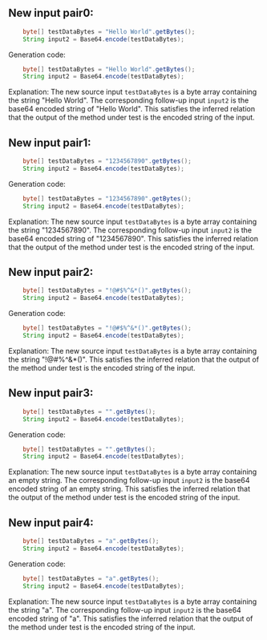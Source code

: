 ## New input pair0:
```java
    byte[] testDataBytes = "Hello World".getBytes();
    String input2 = Base64.encode(testDataBytes);
```
Generation code:
```java
    byte[] testDataBytes = "Hello World".getBytes();
    String input2 = Base64.encode(testDataBytes);
```
Explanation: The new source input `testDataBytes` is a byte array containing the string "Hello World". The corresponding follow-up input `input2` is the base64 encoded string of "Hello World". This satisfies the inferred relation that the output of the method under test is the encoded string of the input.

## New input pair1:
```java
    byte[] testDataBytes = "1234567890".getBytes();
    String input2 = Base64.encode(testDataBytes);
```
Generation code:
```java
    byte[] testDataBytes = "1234567890".getBytes();
    String input2 = Base64.encode(testDataBytes);
```
Explanation: The new source input `testDataBytes` is a byte array containing the string "1234567890". The corresponding follow-up input `input2` is the base64 encoded string of "1234567890". This satisfies the inferred relation that the output of the method under test is the encoded string of the input.

## New input pair2:
```java
    byte[] testDataBytes = "!@#$%^&*()".getBytes();
    String input2 = Base64.encode(testDataBytes);
```
Generation code:
```java
    byte[] testDataBytes = "!@#$%^&*()".getBytes();
    String input2 = Base64.encode(testDataBytes);
```
Explanation: The new source input `testDataBytes` is a byte array containing the string "!@#$%^&*()". The corresponding follow-up input `input2` is the base64 encoded string of "!@#$%^&*()". This satisfies the inferred relation that the output of the method under test is the encoded string of the input.

## New input pair3:
```java
    byte[] testDataBytes = "".getBytes();
    String input2 = Base64.encode(testDataBytes);
```
Generation code:
```java
    byte[] testDataBytes = "".getBytes();
    String input2 = Base64.encode(testDataBytes);
```
Explanation: The new source input `testDataBytes` is a byte array containing an empty string. The corresponding follow-up input `input2` is the base64 encoded string of an empty string. This satisfies the inferred relation that the output of the method under test is the encoded string of the input.

## New input pair4:
```java
    byte[] testDataBytes = "a".getBytes();
    String input2 = Base64.encode(testDataBytes);
```
Generation code:
```java
    byte[] testDataBytes = "a".getBytes();
    String input2 = Base64.encode(testDataBytes);
```
Explanation: The new source input `testDataBytes` is a byte array containing the string "a". The corresponding follow-up input `input2` is the base64 encoded string of "a". This satisfies the inferred relation that the output of the method under test is the encoded string of the input.
